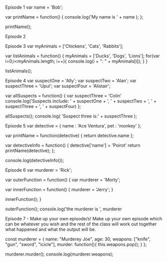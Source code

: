 Episode 1
var name = 'Bob';

var printName = function() {
  console.log('My name is ' + name );
};

printName();

<!-- This function will print out "My name is Bob" because Bob is assigned to the variable "name" -->

Episode 2

<!-- This function will return 3  -->
Episode 3
var myAnimals = ['Chickens', 'Cats', 'Rabbits'];

var listAnimals = function() {
  myAnimals = ['Ducks', 'Dogs', 'Lions'];
  for(var i=0;i<myAnimals.length; i++){
    console.log(i + ": " + myAnimals[i]);
  }
}

listAnimals();

<!-- This function will return the index number of each item: Ducks, Dogs and Lions because it is looping through the array within the function and then printing out the nunber assigned to "i" plus a colon plus the animals that are within the function as this overwrites the array outwith the function -->

Episode 4
var suspectOne = 'Ally';
var suspectTwo = 'Alan';
var suspectThree = 'Upul';
var suspectFour = 'Alistair';

var allSuspects = function() {
  var suspectThree = 'Colin'
  console.log('Suspects include: ' + suspectOne + ', ' + suspectTwo + ', ' + suspectThree + ', ' + suspectFour)
};

allSuspects();
console.log( 'Suspect three is:' + suspectThree );

<!-- Will print "Suspects include: Ally, Alan, Colin and Alistair", then "Suspect three is: Upul" because Colin overwrites Upul within the function, but outwith the function Upul is globally suspectThree -->

Episode 5
var detective = {
  name : 'Ace Ventura',
  pet : 'monkey'
};

var printName = function(detective) {
  return detective.name
};

var detectiveInfo = function() {
  detective['name'] = 'Poirot'
  return printName(detective);
};

console.log(detectiveInfo());

<!-- Will print out Poirot because Poirot is the name declared in the detectiveInfo function -->

Episode 6
var murderer = 'Rick';

var outerFunction = function() {
  var murderer = 'Morty';

  var innerFunction = function() {
    murderer = 'Jerry';
  }

  innerFunction();
}

outerFunction();
console.log('the murderer is ', murderer

<!-- Will print the murderer is Rick because the console log is using the global variable, not the ones local to the function -->

Episode 7 - Make up your own episode/s!
Make up your own episode which can be whatever you wish and the rest of the class will work out together what happened and what the output will be.

const murderer = {
  name: "Murderey Joe",
  age: 30,
  weapons: ["knife", "gun", "sword", "icicle"],
  murder: function(){
    this.weapons.pop();
  }
};

murderer.murder();
console.log(murderer.weapons);
